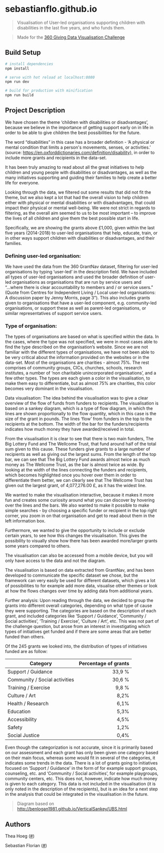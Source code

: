 # sebastianflo.github.io

> Visualisation of User-led organisations supporting children with disabilities in the last five years, and who funds them.

> Made for the [360 Giving Data Visualisation Challenge](https://challenge.threesixtygiving.org/)

## Build Setup

``` bash
# install dependencies
npm install

# serve with hot reload at localhost:8080
npm run dev

# build for production with minification
npm run build
```

## Project Description
We have chosen the theme ‘children with disabilities or disadvantages’, because we believe in the importance of getting support early on in life in order to be able to give children the best possibilities for the future.

The word “disabilities” in this case has a broader definition - ‘A physical or mental condition that limits a person's movements, senses, or activities.’ (source: https://en.oxforddictionaries.com/definition/disability), in order to include more grants and recipients in the data-set.

It has been truly amazing to read about all the great initiatives to help children and young people with disabilities or disadvantages, as well as the many initiatives supporting and guiding their families to help create a better life for everyone.

Looking through the data, we filtered out some results that did not fit the theme, but we also kept a lot that had the overall vision to help children either with physical or mental disabilities or with disadvantages, that could impact their physical or mental well-being. We were not strict in regards to filtering, as the overall aim seemed to us to be most important – to improve the lives of all children and give them the best possible start in life.

Specifically, we are showing the grants above £1,000, given within the last five years (2014-2018) to user-led organisations that help, educate, train, or in other ways support children with disabilities or disadvantages, and their families.

### Defining user-led organisation:
We have used the data from the 360 GrantNav dataset, filtering for user-led organisations by typing ‘user-led’ in the description field. We have included all types of user-led organisations and used the broader definition of user-led organisations as organisations that are run by service users and “...where there is clear accountability to members and / or service users.” (Quote from Centres for Independent Living / Local user-led organisations: A discussion paper by Jenny Morris, page 3”). This also includes grants given to organisations that have a user-led component, e.g. community-led organisations, or support these as well as parent-led organisations, or similar representatives of support service users.

### Type of organisation:
The types of organisations are based on what is specified within the data. In the cases, where the type was not specified, we were in most cases able to find the type described on the organisation’s website. Since we are not familiar with the different types of organisations, we have not been able to be very critical about the information provided on the websites or in the data-set.
Most of the organisations are charities - almost 75%. The rest comprises of community groups, CICs, churches, schools, research institutes, a number of ‘non charitable unincorporated organisations’, and a few other types. The types are each given a color in the visualisation, to make them easy to differentiate, but as almost 75% are charities, this color becomes very dominant in the visualisation.

Data visualisation:
The idea behind the visualisation was to give a clear overview of the flow of funds from funders to recipients. The visualisation is based on a sankey diagram, which is a type of flow diagram, in which the lines are shown proportionally to the flow quantity, which in this case is the size of the grant in pounds. The lines ‘flow’ from funders in the top to the recipients at the bottom. The width of the bar for the funders/recipients indicates how much money they have awarded/received in total.

From the visualisation it is clear to see that there is two main funders, The Big Lottery Fund and The Wellcome Trust, that fund around half of the total sum given to this cause. These funders give grants to a large number of recipients as well as giving out the largest sums. From the length of the top bar, we can see that The Big Lottery Fund awards almost twice as much money as The Wellcome Trust, as the bar is almost twice as wide. By looking at the width of the lines connecting the funders and recipients, which becomes highlighted once you hover over them in order to differentiate them better, we can clearly see that The Wellcome Trust has given out the largest grant, of 4,077,276.00 £, as it has the widest line.

We wanted to make the visualisation interactive, because it makes it more fun and creates some curiosity around what you can discover by hovering over the lines and the bars. We also wanted to make it possible to make simple searches - by choosing a specific funder or recipient in the top right corner, you zoom in on that organisation and get to read about them in the left information box.

Furthermore, we wanted to give the opportunity to include or exclude certain years, to see how this changes the visualisation. This gives the possibility to visually show how there has been awarded more/larger grants some years compared to others.

The visualisation can also be accessed from a mobile device, but you will only have access to the data and not the diagram.

The visualisation is based on data extracted from GrantNav, and has been developed to communicate the specific dataset we chose, but the framework can very easily be used for different datasets, which gives a lot of possibilities to for example add more data, visualise other themes or look at how the flows changes over time by adding data from additional years.

Further analysis:
Upon reading through the data, we decided to group the grants into different overall categories, depending on what type of cause they were supporting. The categories are based on the description of each grant, and included categories like ‘Support / Guidance’, ‘Community / Social activities’, ‘Training / Exercise’, ‘Culture / Art’, etc.
This was not part of the challenge question, but arose from an interest in investigating which types of initiatives get funded and if there are some areas that are better funded than others.

Of the 245 grants we looked into, the distribution of types of initiatives funded are as follow:

| Category | Percentage of grants |
| ------------- | -----:|
| Support / Guidance | 33,9 %
| Community / Social activities | 30,6 %
| Training / Exercise | 9,8 %
| Culture / Art | 8,2%
| Health / Research | 6,1%
| Education | 5,3%
| Accessibility | 4,5%
| Safety | 1,2%
| Social Justice | 0,4%

Even though the categorization is not accurate, since it is primarily based on our assessment and each grant has only been given one category based on their main focus, whereas some would fit in several of the categories, it indicates some trends in the data. There is a lot of grants going to initiatives focused on ‘Support / Guidance’ in the form of for example support groups, counseling, etc. and ‘Community / Social activities’, for example playgroups, community centers, etc. This does not, however, indicate how much money is given to each category. This data is not included in the visualisation (it is only noted in the description of the recipients), but is an idea for a next step in the analysis that could be integrated in the visualisation in the future.

> Diagram based on http://benlogan1981.github.io/VerticalSankey/UBS.html

## Authors
Thea Hoeg ([#](http://theahoeg.com))

Sebastian Florian ([#](https://github.com/SebastianFlo/SebastianFlo.github.io))



